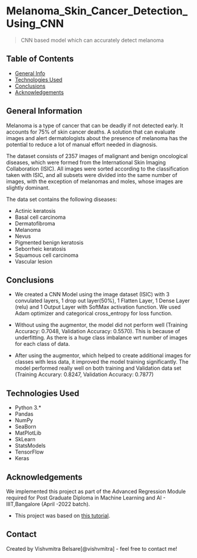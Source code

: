 # Melanoma_Skin_Cancer_Detection_Using_CNN
> CNN based model which can accurately detect melanoma


## Table of Contents
* [General Info](#general-information)
* [Technologies Used](#technologies-used)
* [Conclusions](#conclusions)
* [Acknowledgements](#acknowledgements)

## General Information
Melanoma is a type of cancer that can be deadly if not detected early. It accounts for 75% of skin cancer deaths. A solution that can evaluate images and alert dermatologists about the presence of melanoma has the potential to reduce a lot of manual effort needed in diagnosis.

The dataset consists of 2357 images of malignant and benign oncological diseases, which were formed from the International Skin Imaging Collaboration (ISIC). All images were sorted according to the classification taken with ISIC, and all subsets were divided into the same number of images, with the exception of melanomas and moles, whose images are slightly dominant.

The data set contains the following diseases:

- Actinic keratosis
- Basal cell carcinoma
- Dermatofibroma
- Melanoma
- Nevus
- Pigmented benign keratosis
- Seborrheic keratosis
- Squamous cell carcinoma
- Vascular lesion

## Conclusions
- We created a CNN Model using the image dataset (ISIC) with 3 convulated layers, 1 drop out layer(50%), 1 Flatten Layer,
  1 Dense Layer (relu) and 1 Output Layer with SoftMax activation function. We used Adam optimizer and categorical cross_entropy for loss function. 

- Without using the augmentor, the model did not perform well (Training Accuracy: 0.7048, Validation Accuracy: 0.5570). 
  This is because of underfitting. As there is a huge class imbalance wrt number of images for each class of data. 

- After using the augmentor, which helped to create additional images for classes with less data, it improved the model training
  significantly. The model performed really well on both training and Validation data set 
  (Training Accurary: 0.8247, Validation Accuracy: 0.7877)

<!-- You don't have to answer all the questions - just the ones relevant to your project. -->


## Technologies Used
- Python 3.*
- Pandas
- NumPy
- SeaBorn
- MatPlotLib
- SkLearn
- StatsModels
- TensorFlow
- Keras

## Acknowledgements
We implemented this project as part of the Advanced Regression Module required for Post Graduate Diploma in Machine Learning and AI - IIIT,Bangalore (April -2022 batch).
- This project was based on [this tutorial](https://learn.upgrad.com/course/2880).

## Contact
Created by Vishvmitra Belsare[@vishvmitra] - feel free to contact me!